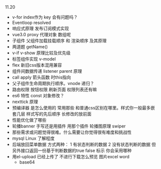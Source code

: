 11.20
* v-for index作为 key 会有问题吗？
* Eventloop resolved
* 响应式原理 发布订阅模式实现
* vue3.0 proxy 代理对象 数组呢
* 子组件 父组件加载挂载顺序 和 渲染顺序 及其原理
* 两道题 getName() 
* v-if v-show 原理比较及优先级
* 标签组件实现 v-model 
* flex 新旧css版本混用兼容
* 组件间数据传递 listener parent 原理
* call apply 箭头函数 时this指向
* 父子组件生命周期执行顺序。vnode 递归？
* 路由权限 按钮权限 刷新页面 权限列表还有嘛
* es6 特性 const 对象修改？
* nexttick 原理
* 预编译器 是怎么使用的 常用那些 和普通css区别在哪里。样式你一般最多嵌套几层 样式写的先后顺序 长修改的放前面
* 性能优化做了哪些
* 轮播banner 手写还是用插件 用那个插件 轮播图原理 swiper
* 那些需求或问题觉得很难。什么需要让你觉得很有难度和挑战性
* mysql Linux 了解程度
* 后端放回菜单数据 方式两种：
  1 有状态判断的数据
  2 没有状态判断的数据 但另外接口返回一份基于判断数据的true false 标示
  你会采用哪种
* 用el-upload 已经上传了 不进行下载怎么预览 图片excel word
  * base64